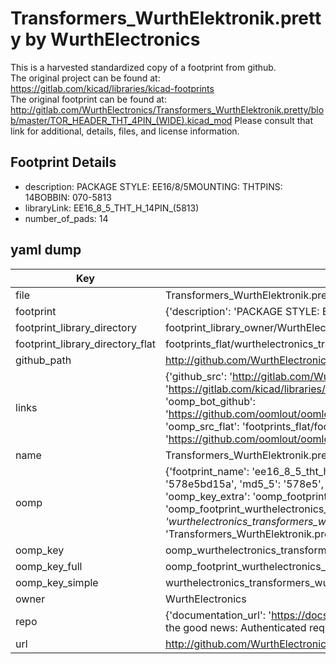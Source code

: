 # Transformers_WurthElektronik.pretty by WurthElectronics  
This is a harvested standardized copy of a footprint from github.  
The original project can be found at:  
https://gitlab.com/kicad/libraries/kicad-footprints  
The original footprint can be found at:
http://gitlab.com/WurthElectronics/Transformers_WurthElektronik.pretty/blob/master/TOR_HEADER_THT_4PIN_(WIDE).kicad_mod
Please consult that link for additional, details, files, and license information.  
## Footprint Details
* description: PACKAGE STYLE: EE16/8/5MOUNTING: THTPINS: 14BOBBIN: 070-5813  
* libraryLink: EE16_8_5_THT_H_14PIN_(5813)  
* number_of_pads: 14  
## yaml dump  
| Key | Value |  
| --- | --- |  
| file | Transformers_WurthElektronik.pretty/EE16_8_5_THT_H_14PIN_(5813).kicad_mod |  
| footprint | {'description': 'PACKAGE STYLE: EE16/8/5MOUNTING: THTPINS: 14BOBBIN: 070-5813', 'libraryLink': 'EE16_8_5_THT_H_14PIN_(5813)', 'number_of_pads': 14} |  
| footprint_library_directory | footprint_library_owner/WurthElectronics_Transformers_WurthElektronik.pretty |  
| footprint_library_directory_flat | footprints_flat/wurthelectronics_transformers_wurthelektronik_ee16_8_5_tht_h_14pin_(5813)/working |  
| github_path | http://github.com/WurthElectronics/Transformers_WurthElektronik.pretty/blob/master/EE16_8_5_THT_H_14PIN_(5813).kicad_mod |  
| links | {'github_src': 'http://gitlab.com/WurthElectronics/Transformers_WurthElektronik.pretty/blob/master/TOR_HEADER_THT_4PIN_(WIDE).kicad_mod', 'github_src_repo': 'https://gitlab.com/kicad/libraries/kicad-footprints', 'oomp_bot': 'footprints/wurthelectronics_transformers_wurthelektronik_ee16_8_5_tht_h_14pin_(5813)/working', 'oomp_bot_github': 'https://github.com/oomlout/oomlout_oomp_footprint_bot/tree/main/footprints/wurthelectronics_transformers_wurthelektronik_ee16_8_5_tht_h_14pin_(5813)/working', 'oomp_src_flat': 'footprints_flat/footprints_flat/wurthelectronics_transformers_wurthelektronik_ee16_8_5_tht_h_14pin_(5813)/working', 'oomp_src_flat_github': 'https://github.com/oomlout/oomlout_oomp_footprint_src/tree/main/footprints_flat/wurthelectronics_transformers_wurthelektronik_ee16_8_5_tht_h_14pin_(5813)/working'} |  
| name | Transformers_WurthElektronik.pretty |  
| oomp | {'footprint_name': 'ee16_8_5_tht_h_14pin_(5813)', 'library_name': 'transformers_wurthelektronik', 'md5': '578e5bd15aa503762daf0f22fd3a1fb8', 'md5_10': '578e5bd15a', 'md5_5': '578e5', 'md5_6': '578e5b', 'oomp_key': 'oomp_wurthelectronics_transformers_wurthelektronik_ee16_8_5_tht_h_14pin_(5813)', 'oomp_key_extra': 'oomp_footprint_wurthelectronics_transformers_wurthelektronik_ee16_8_5_tht_h_14pin_(5813)', 'oomp_key_full': 'oomp_footprint_wurthelectronics_transformers_wurthelektronik_ee16_8_5_tht_h_14pin_(5813)_578e5b', 'oomp_key_simple': 'wurthelectronics_transformers_wurthelektronik_ee16_8_5_tht_h_14pin_(5813)', 'original_filename': 'Transformers_WurthElektronik.pretty/EE16_8_5_THT_H_14PIN_(5813).kicad_mod', 'owner_name': 'wurthelectronics'} |  
| oomp_key | oomp_wurthelectronics_transformers_wurthelektronik_ee16_8_5_tht_h_14pin_(5813) |  
| oomp_key_full | oomp_footprint_wurthelectronics_transformers_wurthelektronik_ee16_8_5_tht_h_14pin_(5813) |  
| oomp_key_simple | wurthelectronics_transformers_wurthelektronik_ee16_8_5_tht_h_14pin_(5813) |  
| owner | WurthElectronics |  
| repo | {'documentation_url': 'https://docs.github.com/rest/overview/resources-in-the-rest-api#rate-limiting', 'message': "API rate limit exceeded for 84.66.173.59. (But here's the good news: Authenticated requests get a higher rate limit. Check out the documentation for more details.)"} |  
| url | http://github.com/WurthElectronics/Transformers_WurthElektronik.pretty |  

